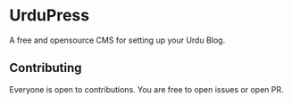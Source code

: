 # UrduPress
A free and opensource CMS for setting up your Urdu Blog.

## Contributing

Everyone is open to contributions. You are free to open issues or open PR.